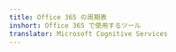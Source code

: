 ```yaml
---
title: Office 365 の周期表
inshort: Office 365 で使用するツール
translator: Microsoft Cognitive Services
---
```





